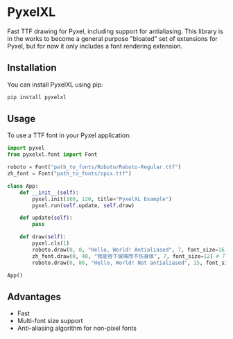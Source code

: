 # PyxelXL

Fast TTF drawing for Pyxel, including support for antialiasing. This library is in the works to become a general purpose "bloated" set of extensions for Pyxel, but for now it only includes a font rendering extension.

## Installation

You can install PyxelXL using pip:

```bash
pip install pyxelxl
```

## Usage

To use a TTF font in your Pyxel application:

```python
import pyxel
from pyxelxl.font import Font

roboto = Font("path_to_fonts/Roboto/Roboto-Regular.ttf")
zh_font = Font("path_to_fonts/zpix.ttf")

class App:
    def __init__(self):
        pyxel.init(160, 120, title="PyxelXL Example")
        pyxel.run(self.update, self.draw)

    def update(self):
        pass

    def draw(self):
        pyxel.cls(1)
        roboto.draw(0, 0, "Hello, World! Antialiased", 7, font_size=16) # Roboto is not a pixel font...
        zh_font.draw(0, 40, "我能吞下玻璃而不伤身体", 7, font_size=12) # This is a pixel font so will look pixel-perfect
        roboto.draw(0, 80, "Hello, World! Not antialiased", 15, font_size=16, threshold=128)

App()
```

## Advantages

 - Fast
 - Multi-font size support
 - Anti-aliasing algorithm for non-pixel fonts